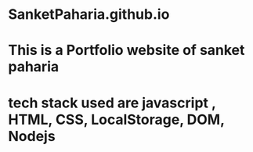 # SanketPaharia.github.io
# This is a Portfolio website of sanket paharia 
# tech stack used are javascript , HTML, CSS, LocalStorage, DOM, Nodejs

